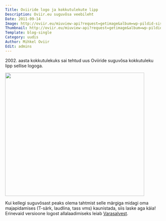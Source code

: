 ```yaml
---
Title: Oviiride logo ja kokkutulekute lipp
Description: Oviir.eu suguvõsa veebileht
Date: 2011-09-14
Image: http://oviir.eu/miuview-api?request=getimage&album=wp-pildid-sisusse&item=p9170006.jpg&size=600&mode=longest
Thumbnail: http://oviir.eu/miuview-api?request=getimage&album=wp-pildid-sisusse&item=p9170006.jpg&size=600&mode=square
Template: blog-single
Category: uudis
Author: Mihkel Oviir
Edit: admins
---
```


2002\. aasta kokkutulekuks sai tehtud uus Oviiride suguvõsa kokkutuleku lipp sellise logoga.

<img alt="" src="http://oviir.eu/miuview-api?request=getimage&album=wp-pildid-sisusse&item=o-logo-white.png&size=450&mode=longest" title="Logo" class="alignnone" width="450" height="400" />

Kui kellegi suguvõsast peaks olema tahtmist selle märgiga midagi oma majapidamises (T-särk, laudlina, tass vms) kaunistada, siis laske aga käia! Erinevaid versioone logost allalaadimiseks leiab <a href="/varasalv/logo" title="Varasalv">Varasalvest</a>.
